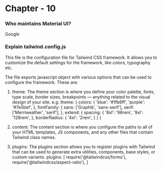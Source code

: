 # Chapter - 10

### Who maintains Material UI?
Google


### Explain tailwind.config.js
This file is the configuration file for Tailwind CSS framework. It allows you to customize the default settings for the framework, like colors, typography etc.

The file exports javascript object with various options that can be used to configure the framework. These are:
1. theme: The theme section is where you define your color palette, fonts, type scale, border sizes, breakpoints — anything related to the visual design of your site.
e.g.
  theme: {
    colors: {
      'blue': '#1fb6ff',
      'purple': '#7e5bef',
    },
    fontFamily: {
      sans: ['Graphik', 'sans-serif'],
      serif: ['Merriweather', 'serif'],
    },
    extend: {
      spacing: {
        '8xl': '96rem',
        '9xl': '128rem',
      },
      borderRadius: {
        '4xl': '2rem',
      }
    }
  }
  
2. content: The content section is where you configure the paths to all of your HTML templates, JS components, and any other files that contain Tailwind class names.
3. plugins: The plugins section allows you to register plugins with Tailwind that can be used to generate extra utilities, components, base styles, or custom variants.
  plugins: [
    require('@tailwindcss/forms'),
    require('@tailwindcss/aspect-ratio'),
     ]

### 
